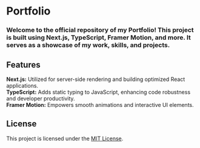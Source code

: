 # Portfolio
### Welcome to the official repository of my Portfolio! This project is built using Next.js, TypeScript, Framer Motion, and more. It serves as a showcase of my work, skills, and projects.

## Features
<div align="left">
  <b>Next.js:</b> Utilized for server-side rendering and building optimized React applications.<br>
  <b>TypeScript:</b> Adds static typing to JavaScript, enhancing code robustness and developer productivity.<br>
  <b>Framer Motion:</b> Empowers smooth animations and interactive UI elements.
</div>

## License
This project is licensed under the [MIT License](https://github.com/pauloarchanjo/portfolio/tree/main?tab=MIT-1-ov-file****).
